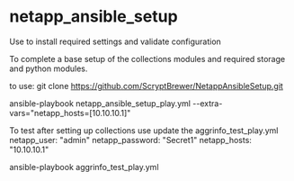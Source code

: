 # netapp_ansible_setup
Use to install required settings and validate configuration


To complete a base setup of the collections modules and required storage and python modules. 

to use:
git clone https://github.com/ScryptBrewer/NetappAnsibleSetup.git

ansible-playbook netapp_ansible_setup_play.yml --extra-vars="netapp_hosts=[10.10.10.1]"

To test after setting up collections use
update the aggrinfo_test_play.yml 
  netapp_user: "admin"
  netapp_password: "Secret1"
  netapp_hosts: "10.10.10.1"

ansible-playbook aggrinfo_test_play.yml 


